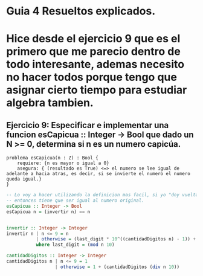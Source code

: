 # Guia 4 Resueltos explicados.
# Hice desde el ejercicio 9 que es el primero que me parecio dentro de todo interesante, ademas necesito no hacer todos porque tengo que asignar cierto tiempo para estudiar algebra tambien.


## Ejercicio 9: Especificar e implementar una funcion esCapicua :: Integer -> Bool que dado un N >= 0, determina si n es un numero capicúa.


```
problema esCapicua(n : Z) : Bool {
    requiere: {n es mayor o igual a 0}
    asegura: { (resultado es True) <=> el numero se lee igual de adelante a hacia atras, es decir, si se invierte el numero el numero queda igual.}
}
```

```haskell
-- Lo voy a hacer utilizando la definicion mas facil, si yo "doy vuelta" el numero
-- entonces tiene que ser igual al numero original.
esCapicua :: Integer -> Bool
esCapicua n = (invertir n) == n


invertir :: Integer -> Integer
invertir n | n <= 9 = n
           | otherwise = (last_digit * 10^((cantidadDigitos n) - 1)) + invertir(div n 10)
           where last_digit = (mod n 10)

cantidadDigitos :: Integer -> Integer
cantidadDigitos n | n <= 9 = 1
                  | otherwise = 1 + (cantidadDigitos (div n 10))
```
